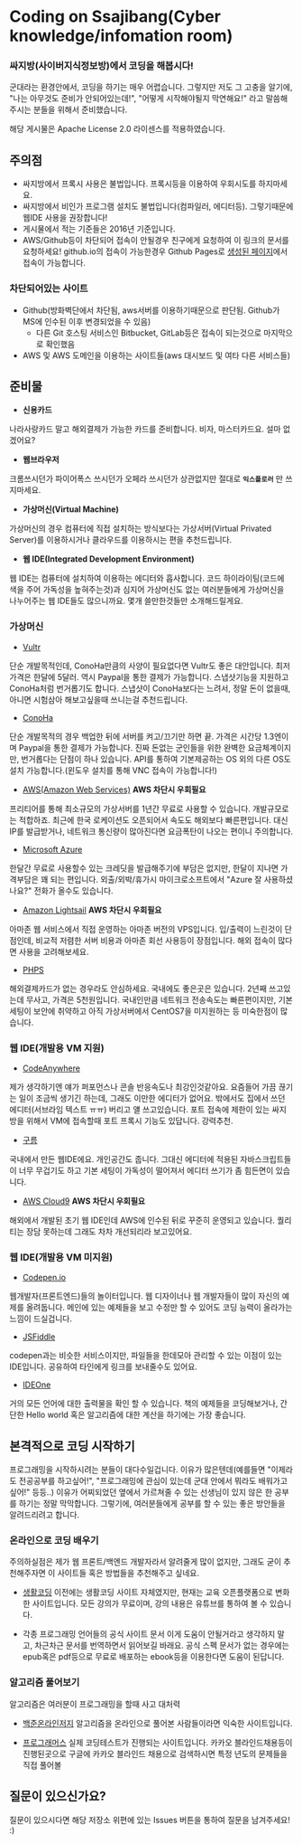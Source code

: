 # Coding on Ssajibang(Cyber knowledge/infomation room)
### 싸지방(사이버지식정보방)에서 코딩을 해봅시다!
군대라는 환경안에서, 코딩을 하기는 매우 어렵습니다. 그렇지만 저도 그 고충을 알기에, "나는 아무것도 준비가 안되어있는데!", "어떻게 시작해야될지 막연해요!" 라고 말씀해주시는 분들을 위해서 준비했습니다.

해당 게시물은 Apache License 2.0 라이센스를 적용하였습니다.

## 주의점
- 싸지방에서 프록시 사용은 불법입니다. 프록시등을 이용하여 우회시도를 하지마세요.
- 싸지방에서 비인가 프로그램 설치도 불법입니다(컴파일러, 에디터등). 그렇기때문에 웹IDE 사용을 권장합니다!
- 게시물에서 적는 기준들은 2016년 기준입니다.
- AWS/Github등이 차단되어 접속이 안될경우 친구에게 요청하여 이 링크의 문서를 요청하세요! github.io의 접속이 가능한경우 Github Pages로 [생성된 페이지](https://makekr.github.io/coding-on-ssajibang)에서 접속이 가능합니다.

### 차단되어있는 사이트
- Github(방화벽단에서 차단됨, aws서버를 이용하기때문으로 판단됨. Github가 MS에 인수된 이후 변경되었을 수 있음)
  - 다른 Git 호스팅 서비스인 Bitbucket, GitLab등은 접속이 되는것으로 마지막으로 확인했음
- AWS 및 AWS 도메인을 이용하는 사이트들(aws 대시보드 및 여타 다른 서비스들)

## 준비물
- **신용카드**

나라사랑카드 말고 해외결제가 가능한 카드를 준비합니다. 비자, 마스터카드요. 설마 없겠어요?

- **웹브라우저**

크롬쓰시던가 파이어폭스 쓰시던가 오페라 쓰시던가 상관없지만 절대로 **`익스플로러`** 만 쓰지마세요.

- **가상머신(Virtual Machine)**

가상머신의 경우 컴퓨터에 직접 설치하는 방식보다는 가상서버(Virtual Privated Server)를 이용하시거나 클라우드를 이용하시는 편을 추천드립니다.

- **웹 IDE(Integrated Development Environment)**

웹 IDE는 컴퓨터에 설치하여 이용하는 에디터와 흡사합니다. 코드 하이라이팅(코드에 색을 주어 가독성을 높혀주는것)과 심지어 가상머신도 없는 여러분들에게 가상머신을 나누어주는 웹 IDE들도 많으니까요. 몇개 쓸만한것들만 소개해드릴게요.

### 가상머신
- [Vultr](http://www.vultr.com/?ref=6897456)

단순 개발목적인데, ConoHa만큼의 사양이 필요없다면 Vultr도 좋은 대안입니다. 최저가격은 한달에 5달러. 역시 Paypal을 통한 결제가 가능합니다.
스냅샷기능을 지원하고 ConoHa처럼 번거롭기도 합니다. 스냅샷이 ConoHa보다는 느려서, 정말 돈이 없을때, 아니면 시험삼아 해보고싶을때 쓰니는걸 추천드립니다.

- [ConoHa](https://www.conoha.jp/referral/?token=2fc6Jpt7YbXOxmNAWjmJ_gUJK0GsPoV2xhSnh7_aOIG.3MaBN48-7GU)

단순 개발목적의 경우 백업한 뒤에 서버를 켜고/끄기만 하면 끝. 가격은 시간당 1.3엔이며 Paypal을 통한 결제가 가능합니다.
진짜 돈없는 군인들을 위한 완벽한 요금체계이지만, 번거롭다는 단점이 하나 있습니다.
API를 통하여 기본제공하는 OS 외의 다른 OS도 설치 가능합니다.(윈도우 설치를 통해 VNC 접속이 가능합니다!)

- [AWS(Amazon Web Services)](https://aws.amazon.com/ko/) **AWS 차단시 우회필요**

프리티어를 통해 최소규모의 가상서버를 1년간 무료로 사용할 수 있습니다. 개발규모로는 적합하죠.
최근에 한국 로케이션도 오픈되어서 속도도 해외보다 빠른편입니다.
대신 IP를 발급받거나, 네트워크 통신량이 많아진다면 요금폭탄이 나오는 편이니 주의합니다.

- [Microsoft Azure](https://azure.microsoft.com/ko-kr/)

한달간 무료로 사용할수 있는 크레딧을 발급해주기에 부담은 없지만, 한달이 지나면 가격부담은 꽤 되는 편입니다.
외출/외박/휴가시 마이크로소프트에서 "Azure 잘 사용하셨나요?" 전화가 올수도 있습니다.

- [Amazon Lightsail](https://aws.amazon.com/ko/lightsail/) **AWS 차단시 우회필요**

아마존 웹 서비스에서 직접 운영하는 아마존 버전의 VPS입니다. 입/출력이 느린것이 단점인데, 비교적 저렴한 서버 비용과 아마존 회선 사용등이 장점입니다. 해외 접속이 많다면 사용을 고려해보세요.

- [PHPS](http://phps.kr/)

해외결제카드가 없는 경우라도 안심하세요. 국내에도 좋은곳은 있습니다. 2년째 쓰고있는데 무사고, 가격은 5천원입니다.
국내인만큼 네트워크 전송속도는 빠른편이지만, 기본 세팅이 보안에 취약하고 아직 가상서버에서 CentOS7을 미지원하는 등 미숙한점이 많습니다.


### 웹 IDE(개발용 VM 지원)
- [CodeAnywhere](http://codeanywhere.com)

제가 생각하기엔 얘가 퍼포먼스나 콘솔 반응속도나 최강인것같아요. 요즘들어 가끔 끊기는 일이 조금씩 생기긴 하는데, 그래도 이만한 에디터가 없어요. 밖에서도 집에서 쓰던 에디터(서브라임 텍스트 ㅠㅠ) 버리고 얠 쓰고있습니다. 포트 접속에 제한이 있는 싸지방을 위해서 VM에 접속할때 포트 프록시 기능도 있답니다. 강력추천.

- [구름](http://goorm.io)

국내에서 만든 웹IDE에요. 개인공간도 줍니다. 그대신 에디터에 적용된 자바스크립트들이 너무 무겁기도 하고 기본 세팅이 가독성이 떨어져서 에디터 쓰기가 좀 힘든면이 있습니다.

- [AWS Cloud9](https://aws.amazon.com/ko/cloud9/) **AWS 차단시 우회필요**

해외에서 개발된 초기 웹 IDE인데 AWS에 인수된 뒤로 꾸준히 운영되고 있습니다. 퀄리티는 장담 못하는데 그래도 차차 개선되리라 보고있어요.


### 웹 IDE(개발용 VM 미지원)
- [Codepen.io](https://codepen.io)

웹개발자(프론트엔드)들의 놀이터입니다. 웹 디자이너나 웹 개발자들이 많이 자신의 예제를 올려둡니다. 메인에 있는 예제들을 보고 수정만 할 수 있어도 코딩 능력이 올라가는 느낌이 드실겁니다.

- [JSFiddle](https://jsfiddle.net/)

codepen과는 비슷한 서비스이지만, 파일들을 한데모아 관리할 수 있는 이점이 있는 IDE입니다. 공유하여 타인에게 링크를 보내줄수도 있어요.

- [IDEOne](https://ideone.com/)

거의 모든 언어에 대한 출력물을 확인 할 수 있습니다. 책의 예제들을 코딩해보거나, 간단한 Hello world 혹은 알고리즘에 대한 계산을 하기에는 가장 좋습니다.

## 본격적으로 코딩 시작하기

프로그래밍을 시작하시려는 분들이 대다수일겁니다. 이유가 많은텐데(예를들면 "이제라도 전공공부를 하고싶어!", "프로그래밍에 관심이 있는데 군대 안에서 뭐라도 배워가고싶어!" 등등..) 이유가 어찌되었던 옆에서 가르쳐줄 수 있는 선생님이 있지 않은 한 공부를 하기는 정말 막막합니다. 그렇기에, 여러분들에게 공부를 할 수 있는 좋은 방안들을 알려드리려고 합니다.

### 온라인으로 코딩 배우기

주의하실점은 제가 웹 프론트/백엔드 개발자라서 알려줄게 많이 없지만, 그래도 굳이 추천해주자면 이 사이트들 혹은 방법들을 추천해주고 싶네요.

- [생활코딩](https://opentutorials.org/course/1)
이전에는 생활코딩 사이트 자체였지만, 현재는 교육 오픈플랫폼으로 변화한 사이트입니다. 모든 강의가 무료이며, 강의 내용은 유튜브를 통하여 볼 수 있습니다.

- 각종 프로그래밍 언어들의 공식 사이트 문서
이게 도움이 안될거라고 생각하지 말고, 차근차근 문서를 번역하면서 읽어보길 바래요. 공식 스펙 문서가 없는 경우에는 epub혹은 pdf등으로 무료로 배포하는 ebook등을 이용한다면 도움이 된답니다.

### 알고리즘 풀어보기

알고리즘은 여러분이 프로그래밍을 할때 사고 대처력

- [백준온라인저지](https://www.acmicpc.net/)
알고리즘을 온라인으로 풀어본 사람들이라면 익숙한 사이트입니다.

- [프로그래머스](https://programmers.co.kr/)
실제 코딩테스트가 진행되는 사이트입니다. 카카오 블라인드채용등이 진행된곳으로 구글에 카카오 블라인드 채용으로 검색하시면 특정 년도의 문제들을 직접 풀어볼 

## 질문이 있으신가요?
질문이 있으시다면 해당 저장소 위편에 있는 Issues 버튼을 통하여 질문을 남겨주세요! :)
